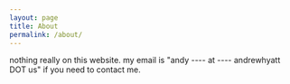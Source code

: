 ```yaml
---
layout: page
title: About
permalink: /about/
---
```


nothing really on this website. my email is "andy ---- at ---- andrewhyatt DOT us" if you need to contact me.
